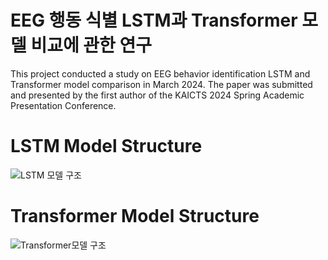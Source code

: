 # EEG 행동 식별 LSTM과 Transformer 모델 비교에 관한 연구

This project conducted a study on EEG behavior identification LSTM and Transformer model comparison in March 2024.
The paper was submitted and presented by the first author of the KAICTS 2024 Spring Academic Presentation Conference.

# LSTM Model Structure
![LSTM 모델 구조](https://github.com/twyoon99/LSTM-Transformer_EEG_Behavior_Identification/assets/118956433/930f67ac-c429-4e8a-a7fc-52ffd76b4d3e)


# Transformer Model Structure
![Transformer모델 구조](https://github.com/twyoon99/LSTM-Transformer_EEG_Behavior_Identification/assets/118956433/479cad01-5cf5-44d7-969f-3ddb7c7a24c8)

